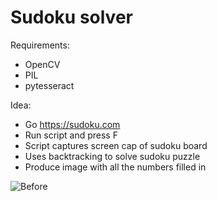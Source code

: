 # Sudoku solver

Requirements:
 - OpenCV
 - PIL
 - pytesseract
 
Idea:
 - Go https://sudoku.com
 - Run script and press F
 - Script captures screen cap of sudoku board
 - Uses backtracking to solve sudoku puzzle
 - Produce image with all the numbers filled in
 
![Before](https://imgur.com/Id0kPri.png "Before")
